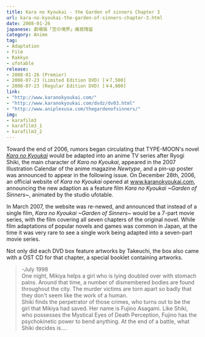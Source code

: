 ```yaml
---
title: Kara no Kyoukai - the Garden of sinners Chapter 3
url: kara-no-kyoukai-the-garden-of-sinners-chapter-3.html
date: 2008-01-26
japanese: 劇場版「空の境界」痛覚残留
category: Anime
tag:
- Adaptation
- Film
- Rakkyo
- ufotable
release:
- 2008-01-26 (Premier)
- 2008-07-23 (Limited Edition DVD) [￥7,500]
- 2008-07-23 (Regular Edition DVD) [￥4,800]
link:
- "http://www.karanokyoukai.com/"
- "http://www.karanokyoukai.com/dvdz/dv03.html"
- "http://www.aniplexusa.com/thegardenofsinners/"
img:
- karafilm3
- karafilm3_1
- karafilm3_2
---
```


Toward the end of 2006, rumors began circulating that TYPE-MOON's novel [*Kara no Kyoukai*](kara-no-kyoukai-1-the-garden-of-sinners.html) would be adapted into an anime TV series after Ryogi Shiki, the main character of *Kara no Kyoukai*, appeared in the 2007 Illustration Calendar of the anime magazine *Newtype*, and a pin-up poster was announced to appear in the following issue. On December 28th, 2006, an official website of *Kara no Kyoukai* opened at www.karanokyoukai.com, announcing the new adaption as a feature film *Kara no Kyoukai ~Garden of Sinners~*, animated by the studio ufotable.

In March 2007, the website was re-newed, and announced that instead of a single film, *Kara no Kyoukai ~Garden of Sinners~* would be a 7-part movie series, with the film covering all seven chapters of the original novel. While film adaptations of popular novels and games was common in Japan, at the time it was very rare to see a single work being adapted into a seven-part movie series.

Not only did each DVD box feature artworks by Takeuchi, the box also came with a OST CD for that chapter, a special booklet containing artworks.

> -July 1998  
> One night, Mikiya helps a girl who is lying doubled over with stomach pains. Around that time, a number of dismembered bodies are found throughout the city. The murder victims are torn apart so badly that they don't seem like the work of a human.  
> Shiki finds the perpetrator of those crimes, who turns out to be the girl that Mikiya had saved. Her name is Fujino Asagami. Like Shiki, who possesses the Mystical Eyes of Death Perception, Fujino has the psychokinetic power to bend anything. At the end of a battle, what Shiki decides is….
